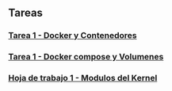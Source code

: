 ## Tareas 

### [Tarea 1 - Docker y Contenedores ](Tareas/Tarea_1/readme.md)

### [Tarea 1 - Docker compose y Volumenes ](Tareas/Tarea_2/readme.md)

### [Hoja de trabajo 1 - Modulos del Kernel ](HTS/HT_1/readme.md)